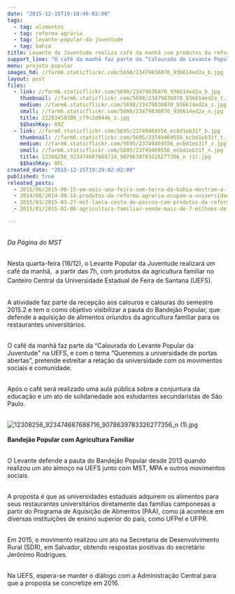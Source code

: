 ```yaml
---
date: "2015-12-15T19:10:46-02:00"
tags:
  - tag: alimentos
  - tag: reforma-agrária
  - tag: levante-popular-da-juventude
  - tag: bahia
title: Levante da Juventude realiza café da manhã com produtos da reforma agrária na UEFS
support_line: "O café da manhã faz parte da “Calourada do Levante Popular da Juventude” na UEFS, e com o tema “Queremos a universidade de portas abertas”, pretende estreitar a relação da universidade com os movimentos sociais e comunidade. "
menu: projeto popular
images_hd: //farm6.staticflickr.com/5698/23479836070_936614ed2a_b.jpg
layout: post
files:
  - link: //farm6.staticflickr.com/5698/23479836070_936614ed2a_b.jpg
    thumbnail: //farm6.staticflickr.com/5698/23479836070_936614ed2a_t.jpg
    medium: //farm6.staticflickr.com/5698/23479836070_936614ed2a_z.jpg
    small: //farm6.staticflickr.com/5698/23479836070_936614ed2a_n.jpg
    title: 22203450308_c79c2d944b_z.jpg
    $$hashKey: 09Z
  - link: //farm6.staticflickr.com/5695/23749469556_ecbd1eb31f_b.jpg
    thumbnail: //farm6.staticflickr.com/5695/23749469556_ecbd1eb31f_t.jpg
    medium: //farm6.staticflickr.com/5695/23749469556_ecbd1eb31f_z.jpg
    small: //farm6.staticflickr.com/5695/23749469556_ecbd1eb31f_n.jpg
    title: 12308256_923474687688716_9078639783326277356_n (1).jpg
    $$hashKey: 0FL
created_date: "2015-12-15T19:29:02-02:00"
published: true
releated_posts:
  - 2015/06/2015-06-15-em-mais-uma-feira-sem-terra-da-bahia-mostram-a-forca-da-producao-agroecologica.md
  - 2014/08/2014-08-14-produtos-da-reforma-agraria-ocupam-a-universidade-federal-da-bahia.md
  - 2015/03/2015-03-27-mst-lanca-cesta-de-pascoa-com-produtos-da-reforma-agraria.md
  - 2015/01/2015-01-08-agricultura-familiar-vende-mais-de-7-milhoes-de-quilos-de-produtos.md

---
```

<p><br />
<em>Da P&aacute;gina do MST</em></p>

<p><br />
Nesta quarta-feira (16/12), o Levante Popular da Juventude realizar&aacute; um caf&eacute; da manh&atilde;, <span style="line-height: 20.8px;">&nbsp;a partir d</span><span style="line-height: 20.8px;">as 7h,</span>&nbsp;com produtos da agricultura familiar no Canteiro Central da Universidade Estadual de Feira de Santana (UEFS).<span style="line-height: 20.8px;">&nbsp;</span>&nbsp;</p>

<p><br />
A atividade faz&nbsp;parte da recep&ccedil;&atilde;o aos calouros e calouras do semestre 2015.2 e tem o como objetivo visibilizar a pauta do Bandej&atilde;o Popular, que defende a aquisi&ccedil;&atilde;o de alimentos oriundos da agricultura familiar para&nbsp;os restaurantes universit&aacute;rios.&nbsp;</p>

<p><br />
O caf&eacute; da manh&atilde; faz parte da &ldquo;Calourada do Levante Popular da Juventude&rdquo; na UEFS, e com o tema &ldquo;Queremos a universidade de portas abertas&rdquo;, pretende estreitar a rela&ccedil;&atilde;o da universidade com os movimentos sociais e comunidade.&nbsp;</p>

<p><br />
Ap&oacute;s o caf&eacute;&nbsp;ser&aacute; realizado uma aula p&uacute;blica sobre a conjuntura da educa&ccedil;&atilde;o e um ato de solidariedade aos estudantes secundaristas de S&atilde;o Paulo.</p>

<p><br />
<img alt="12308256_923474687688716_9078639783326277356_n (1).jpg" src="//farm6.staticflickr.com/5695/23749469556_ecbd1eb31f_b.jpg" /><br />
<br />
<strong>Bandej&atilde;o Popular com Agricultura Familiar</strong></p>

<p><br />
O Levante defende a pauta do Bandej&atilde;o Popular desde 2013 quando realizou um ato almo&ccedil;o na UEFS junto com MST, MPA e outros movimentos sociais.&nbsp;</p>

<p><br />
A proposta &eacute; que as universidades estaduais adquirem os alimentos para seus restaurantes universit&aacute;rios diretamente das fam&iacute;lias camponesas a partir do Programa de Aquisi&ccedil;&atilde;o de Alimentos (PAA), como j&aacute; acontece em diversas institui&ccedil;&otilde;es de ensino superior do pa&iacute;s, como UFPel e UFPR.</p>

<p><br />
Em 2015, o movimento realizou um ato na Secretaria de Desenvolvimento Rural (SDR), em Salvador, obtendo respostas positivas do secret&aacute;rio Jer&ocirc;nimo Rodrigues.</p>

<p><br />
Na UEFS, espera-se manter o di&aacute;logo com a Administra&ccedil;&atilde;o Central para que a proposta se concretize em 2016.</p>
